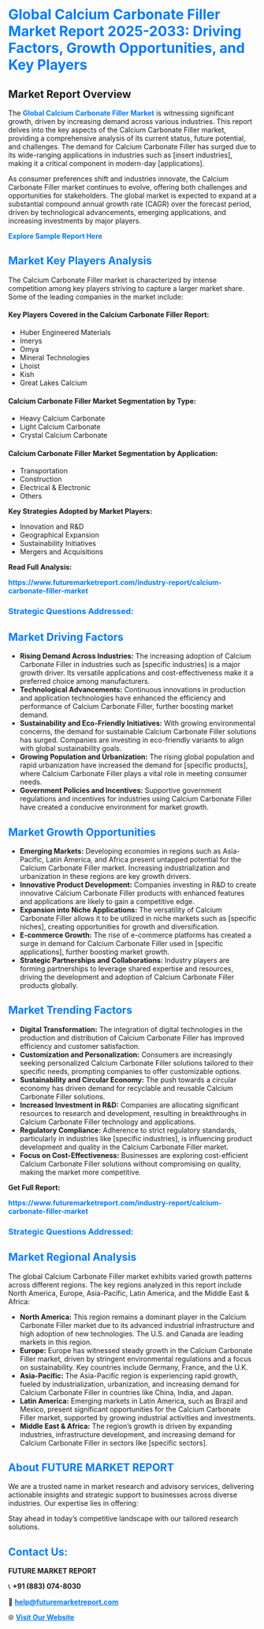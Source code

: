 <h1 style="color: #007BFF;">Global Calcium Carbonate Filler Market Report 2025-2033: Driving Factors, Growth Opportunities, and Key Players</h1>

<section id="overview">
<h2>Market Report Overview</h2>
<p>The <a href="https://www.futuremarketreport.com/industry-report/calcium-carbonate-filler-market" style="color: #007BFF; text-decoration: none;"><strong>Global Calcium Carbonate Filler Market</strong></a> is witnessing significant growth, driven by increasing demand across various industries. This report delves into the key aspects of the Calcium Carbonate Filler market, providing a comprehensive analysis of its current status, future potential, and challenges. The demand for Calcium Carbonate Filler has surged due to its wide-ranging applications in industries such as [insert industries], making it a critical component in modern-day [applications].</p>
<p>As consumer preferences shift and industries innovate, the Calcium Carbonate Filler market continues to evolve, offering both challenges and opportunities for stakeholders. The global market is expected to expand at a substantial compound annual growth rate (CAGR) over the forecast period, driven by technological advancements, emerging applications, and increasing investments by major players.</p>
</section>

<section id="overview">
<p><a href="https://www.futuremarketreport.com/request-sample/reportId=105885" style="color: #007BFF; text-decoration: none;"><strong>Explore Sample Report Here</strong></a></p>
</section>

<section id="key-players">
<h2 style="color: #007BFF;">Market Key Players Analysis</h2>
<p>The Calcium Carbonate Filler market is characterized by intense competition among key players striving to capture a larger market share. Some of the leading companies in the market include:</p>
<h4>Key Players Covered in the Calcium Carbonate Filler Report:</h4>
<ul><li>Huber Engineered Materials</li><li>Imerys</li><li>Omya</li><li>Mineral Technologies</li><li>Lhoist</li><li>Kish</li><li>Great Lakes Calcium</li></ul>
<h4>Calcium Carbonate Filler Market Segmentation by Type:</h4>
<ul><li>Heavy Calcium Carbonate</li><li>Light Calcium Carbonate</li><li>Crystal Calcium Carbonate</li></ul>

<h4>Calcium Carbonate Filler Market Segmentation by Application:</h4>
<ul><li>Transportation</li><li>Construction</li><li>Electrical &amp; Electronic</li><li>Others</li></ul>
<p><strong>Key Strategies Adopted by Market Players:</strong></p>
<ul>
<li>Innovation and R&D</li>
<li>Geographical Expansion</li>
<li>Sustainability Initiatives</li>
<li>Mergers and Acquisitions</li>
</ul>
</section>

<section>
<p><strong>Read Full Analysis: </strong></p><a href="https://www.futuremarketreport.com/industry-report/calcium-carbonate-filler-market" style="color: #007BFF; text-decoration: none;"><strong>https://www.futuremarketreport.com/industry-report/calcium-carbonate-filler-market</strong></a>
<h3 style="color: #007BFF;">Strategic Questions Addressed:</h3>
</section>

<section id="driving-factors">
<h2 style="color: #007BFF;">Market Driving Factors</h2>
<ul>
<li><strong>Rising Demand Across Industries:</strong> The increasing adoption of Calcium Carbonate Filler in industries such as [specific industries] is a major growth driver. Its versatile applications and cost-effectiveness make it a preferred choice among manufacturers.</li>
<li><strong>Technological Advancements:</strong> Continuous innovations in production and application technologies have enhanced the efficiency and performance of Calcium Carbonate Filler, further boosting market demand.</li>
<li><strong>Sustainability and Eco-Friendly Initiatives:</strong> With growing environmental concerns, the demand for sustainable Calcium Carbonate Filler solutions has surged. Companies are investing in eco-friendly variants to align with global sustainability goals.</li>
<li><strong>Growing Population and Urbanization:</strong> The rising global population and rapid urbanization have increased the demand for [specific products], where Calcium Carbonate Filler plays a vital role in meeting consumer needs.</li>
<li><strong>Government Policies and Incentives:</strong> Supportive government regulations and incentives for industries using Calcium Carbonate Filler have created a conducive environment for market growth.</li>
</ul>
</section>

<section id="growth-opportunities">
<h2 style="color: #007BFF;">Market Growth Opportunities</h2>
<ul>
<li><strong>Emerging Markets:</strong> Developing economies in regions such as Asia-Pacific, Latin America, and Africa present untapped potential for the Calcium Carbonate Filler market. Increasing industrialization and urbanization in these regions are key growth drivers.</li>
<li><strong>Innovative Product Development:</strong> Companies investing in R&D to create innovative Calcium Carbonate Filler products with enhanced features and applications are likely to gain a competitive edge.</li>
<li><strong>Expansion into Niche Applications:</strong> The versatility of Calcium Carbonate Filler allows it to be utilized in niche markets such as [specific niches], creating opportunities for growth and diversification.</li>
<li><strong>E-commerce Growth:</strong> The rise of e-commerce platforms has created a surge in demand for Calcium Carbonate Filler used in [specific applications], further boosting market growth.</li>
<li><strong>Strategic Partnerships and Collaborations:</strong> Industry players are forming partnerships to leverage shared expertise and resources, driving the development and adoption of Calcium Carbonate Filler products globally.</li>
</ul>
</section>

<section id="trending-factors">
<h2 style="color: #007BFF;">Market Trending Factors</h2>
<ul>
<li><strong>Digital Transformation:</strong> The integration of digital technologies in the production and distribution of Calcium Carbonate Filler has improved efficiency and customer satisfaction.</li>
<li><strong>Customization and Personalization:</strong> Consumers are increasingly seeking personalized Calcium Carbonate Filler solutions tailored to their specific needs, prompting companies to offer customizable options.</li>
<li><strong>Sustainability and Circular Economy:</strong> The push towards a circular economy has driven demand for recyclable and reusable Calcium Carbonate Filler solutions.</li>
<li><strong>Increased Investment in R&D:</strong> Companies are allocating significant resources to research and development, resulting in breakthroughs in Calcium Carbonate Filler technology and applications.</li>
<li><strong>Regulatory Compliance:</strong> Adherence to strict regulatory standards, particularly in industries like [specific industries], is influencing product development and quality in the Calcium Carbonate Filler market.</li>
<li><strong>Focus on Cost-Effectiveness:</strong> Businesses are exploring cost-efficient Calcium Carbonate Filler solutions without compromising on quality, making the market more competitive.</li>
</ul>
</section>

<section>
<p><strong>Get Full Report: </strong></p><a href="https://www.futuremarketreport.com/industry-report/calcium-carbonate-filler-market" style="color: #007BFF; text-decoration: none;"><strong>https://www.futuremarketreport.com/industry-report/calcium-carbonate-filler-market</strong></a>
<h3 style="color: #007BFF;">Strategic Questions Addressed:</h3>
</section>


<section id="regional-analysis">
<h2 style="color: #007BFF;">Market Regional Analysis</h2>
<p>The global Calcium Carbonate Filler market exhibits varied growth patterns across different regions. The key regions analyzed in this report include North America, Europe, Asia-Pacific, Latin America, and the Middle East & Africa:</p>
<ul>
<li><strong>North America:</strong> This region remains a dominant player in the Calcium Carbonate Filler market due to its advanced industrial infrastructure and high adoption of new technologies. The U.S. and Canada are leading markets in this region.</li>
<li><strong>Europe:</strong> Europe has witnessed steady growth in the Calcium Carbonate Filler market, driven by stringent environmental regulations and a focus on sustainability. Key countries include Germany, France, and the U.K.</li>
<li><strong>Asia-Pacific:</strong> The Asia-Pacific region is experiencing rapid growth, fueled by industrialization, urbanization, and increasing demand for Calcium Carbonate Filler in countries like China, India, and Japan.</li>
<li><strong>Latin America:</strong> Emerging markets in Latin America, such as Brazil and Mexico, present significant opportunities for the Calcium Carbonate Filler market, supported by growing industrial activities and investments.</li>
<li><strong>Middle East & Africa:</strong> The region’s growth is driven by expanding industries, infrastructure development, and increasing demand for Calcium Carbonate Filler in sectors like [specific sectors].</li>
</ul>
</section>

<footer>
<h2 style="color: #007BFF;">About FUTURE MARKET REPORT</h2>
<p>We are a trusted name in market research and advisory services, delivering actionable insights and strategic support to businesses across diverse industries. Our expertise lies in offering:</p>

<p>Stay ahead in today’s competitive landscape with our tailored research solutions.</p>

<h2 style="color: #007BFF;">Contact Us:</h2>
<p><strong>FUTURE MARKET REPORT</strong></p>
<p>📞 <strong>+91 (883) 074-8030</strong></p>
<p>📧 <strong><a href="mailto:help@futuremarketreport.com" style="color: #007BFF;">help@futuremarketreport.com</a></strong></p>
<p>🌐 <strong><a href="https://www.futuremarketreport.com/" style="color: #007BFF;">Visit Our Website</a></strong></p>
</footer>